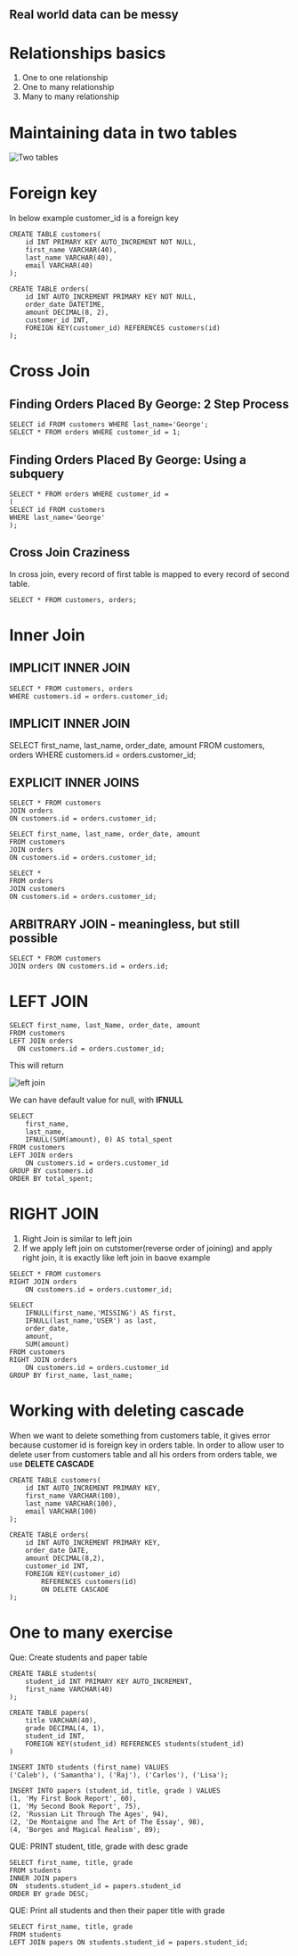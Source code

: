 ## Real world data can be messy

# Relationships basics

1. One to one relationship
2. One to many relationship
3. Many to many relationship

# Maintaining data in two tables

![Two tables](./pimary-foreign_key.png)

# Foreign key

In below example customer_id is a foreign key

```
CREATE TABLE customers(
    id INT PRIMARY KEY AUTO_INCREMENT NOT NULL,
    first_name VARCHAR(40),
    last_name VARCHAR(40),
    email VARCHAR(40)
);

CREATE TABLE orders(
    id INT AUTO_INCREMENT PRIMARY KEY NOT NULL,
    order_date DATETIME,
    amount DECIMAL(8, 2),
    customer_id INT,
    FOREIGN KEY(customer_id) REFERENCES customers(id)
);
```

# Cross Join

## Finding Orders Placed By George: 2 Step Process

```
SELECT id FROM customers WHERE last_name='George';
SELECT * FROM orders WHERE customer_id = 1;
```

## Finding Orders Placed By George: Using a subquery

```
SELECT * FROM orders WHERE customer_id =
(
SELECT id FROM customers
WHERE last_name='George'
);
```

## Cross Join Craziness

In cross join, every record of first table is mapped to every record of second table.

```
SELECT * FROM customers, orders;
```

# Inner Join

## IMPLICIT INNER JOIN

```
SELECT * FROM customers, orders
WHERE customers.id = orders.customer_id;
```

## IMPLICIT INNER JOIN

SELECT first_name, last_name, order_date, amount
FROM customers, orders
WHERE customers.id = orders.customer_id;

## EXPLICIT INNER JOINS

```
SELECT * FROM customers
JOIN orders
ON customers.id = orders.customer_id;
```

```
SELECT first_name, last_name, order_date, amount
FROM customers
JOIN orders
ON customers.id = orders.customer_id;
```

```
SELECT *
FROM orders
JOIN customers
ON customers.id = orders.customer_id;
```

## ARBITRARY JOIN - meaningless, but still possible

```
SELECT * FROM customers
JOIN orders ON customers.id = orders.id;
```

# LEFT JOIN

```
SELECT first_name, last_Name, order_date, amount
FROM customers
LEFT JOIN orders
  ON customers.id = orders.customer_id;
```

This will return

![left join](./leftjoin.png)

We can have default value for null, with **IFNULL**

```
SELECT
    first_name,
    last_name,
    IFNULL(SUM(amount), 0) AS total_spent
FROM customers
LEFT JOIN orders
    ON customers.id = orders.customer_id
GROUP BY customers.id
ORDER BY total_spent;
```

# RIGHT JOIN

1. Right Join is similar to left join
2. If we apply left join on cutstomer(reverse order of joining) and apply right join, it is exactly like left join in baove example

```
SELECT * FROM customers
RIGHT JOIN orders
    ON customers.id = orders.customer_id;
```

```
SELECT
    IFNULL(first_name,'MISSING') AS first,
    IFNULL(last_name,'USER') as last,
    order_date,
    amount,
    SUM(amount)
FROM customers
RIGHT JOIN orders
    ON customers.id = orders.customer_id
GROUP BY first_name, last_name;
```

# Working with deleting cascade

When we want to delete something from customers table, it gives error because customer id is foreign key in orders table.
In order to allow user to delete user from customers table and all his orders from orders table, we use **DELETE CASCADE**

```
CREATE TABLE customers(
    id INT AUTO_INCREMENT PRIMARY KEY,
    first_name VARCHAR(100),
    last_name VARCHAR(100),
    email VARCHAR(100)
);

CREATE TABLE orders(
    id INT AUTO_INCREMENT PRIMARY KEY,
    order_date DATE,
    amount DECIMAL(8,2),
    customer_id INT,
    FOREIGN KEY(customer_id)
        REFERENCES customers(id)
        ON DELETE CASCADE
);
```

# One to many exercise

Que: Create students and paper table

```
CREATE TABLE students(
    student_id INT PRIMARY KEY AUTO_INCREMENT,
    first_name VARCHAR(40)
);

CREATE TABLE papers(
    title VARCHAR(40),
    grade DECIMAL(4, 1),
    student_id INT,
    FOREIGN KEY(student_id) REFERENCES students(student_id)
)

INSERT INTO students (first_name) VALUES
('Caleb'), ('Samantha'), ('Raj'), ('Carlos'), ('Lisa');

INSERT INTO papers (student_id, title, grade ) VALUES
(1, 'My First Book Report', 60),
(1, 'My Second Book Report', 75),
(2, 'Russian Lit Through The Ages', 94),
(2, 'De Montaigne and The Art of The Essay', 98),
(4, 'Borges and Magical Realism', 89);
```

QUE: PRINT student, title, grade with desc grade

```
SELECT first_name, title, grade
FROM students
INNER JOIN papers
ON  students.student_id = papers.student_id
ORDER BY grade DESC;
```

QUE: Print all students and then their paper title with grade

```
SELECT first_name, title, grade
FROM students
LEFT JOIN papers ON students.student_id = papers.student_id;
```
